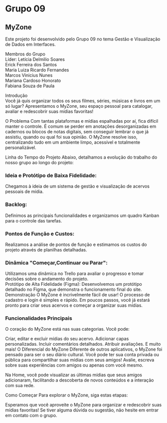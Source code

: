 # Grupo 09

## MyZone

Este projeto foi desenvolvido pelo Grupo 09 no tema Gestão e Visualização de Dados em Interfaces.

Membros do Grupo               \
Líder: Letícia Delmilio Soares \
Erick Ferreira dos Santos      \
Maria Luiza Ricardo Fernandes  \
Marcos Vinicius Nunes          \
Mariana Cardoso Honorato       \
Fabiana Souza de Paula         


Introdução\
Você já quis organizar todos os seus filmes, séries, músicas e livros em um só lugar? Apresentamos o MyZone, seu espaço pessoal para catalogar, avaliar e redescobrir suas mídias favoritas!

O Problema
Com tantas plataformas e mídias espalhadas por aí, fica difícil manter o controle. É comum se perder em anotações desorganizadas em cadernos ou blocos de notas digitais, sem conseguir lembrar o que já assistiu, quando ou qual foi sua opinião. O MyZone resolve isso, centralizando tudo em um ambiente limpo, acessível e totalmente personalizável.

Linha do Tempo do Projeto
Abaixo, detalhamos a evolução do trabalho do nosso grupo ao longo do projeto:

### Ideia e Protótipo de Baixa Fidelidade:                                                        
Chegamos à ideia de um sistema de gestão e visualização de acervos pessoais de mídia.             
### Backlog: 
Definimos as principais funcionalidades e organizamos um quadro Kanban para o controle das tarefas.                             
### Pontos de Função e Custos:  
Realizamos a análise de pontos de função e estimamos os custos do projeto através de planilhas detalhadas.    
### Dinâmica "Começar,Continuar ou Parar": 
Utilizamos uma dinâmica no Trello para avaliar o progresso e tomar decisões sobre o andamento do projeto. \
Protótipo de Alta Fidelidade (Figma): Desenvolvemos um protótipo detalhado no Figma, que demonstra o funcionamento final do site.        \
Demonstração
O MyZone é incrivelmente fácil de usar! O processo de cadastro e login é simples e rápido. Em poucos passos, você já estará pronto para criar seus acervos e começar a organizar suas mídias.

 ### Funcionalidades Principais
O coração do MyZone está nas suas categorias. Você pode:

Criar, editar e excluir mídias do seu acervo.
Adicionar capas personalizadas.
Incluir comentários detalhados.
Atribuir avaliações.
E muito mais!
O Diferencial do MyZone
Diferente de outros aplicativos, o MyZone foi pensado para ser o seu diário cultural. Você pode ter sua conta privada ou pública para compartilhar suas mídias com seus amigos! Avalie, escreva sobre suas experiências com amigos ou apenas com você mesmo.

Na Home, você pode visualizar as últimas mídias que seus amigos adicionaram, facilitando a descoberta de novos conteúdos e a interação com sua rede.

Como Começar
Para explorar o MyZone, siga estas etapas:


Esperamos que você aproveite o MyZone para organizar e redescobrir suas mídias favoritas! Se tiver alguma dúvida ou sugestão, não hesite em entrar em contato com o grupo.

